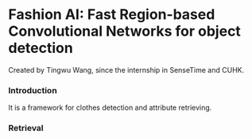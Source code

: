 # Fashion AI: Fast Region-based Convolutional Networks for object detection

Created by Tingwu Wang, since the internship in SenseTime and CUHK.

### Introduction

It is a framework for clothes detection and attribute retrieving.


### Retrieval
